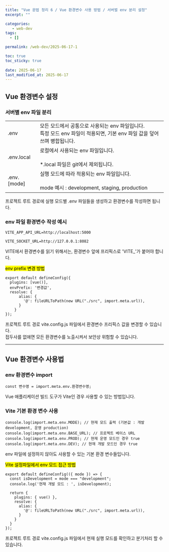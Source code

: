 ```yaml
---
title: "Vue 문법 정리 6 / Vue 환경변수 사용 방법 / 서버벌 env 분리 설정"
excerpt: ""

categories:
   - web-dev
tags:
  - []

permalink: /web-dev/2025-06-17-1

toc: true
toc_sticky: true
 
date: 2025-06-17
last_modified_at: 2025-06-17
---
```


## Vue 환경변수 설정

### 서버별 env 파일 분리
<table class="table_2_left">
  <tbody>
    <tr>
      <td>.env</td>
      <td>
        모든 모드에서 공통으로 사용되는 env 파일입니다.<br>
        특정 모드 env 파일이 적용되면, 기본 env 파일 값을 덮어쓰며 병합됩니다.
      </td>
    </tr>
    <tr>
      <td>.env.local</td>
      <td>
        로컬에서 사용되는 env 파일입니다.<br><br>
        *.local 파일은 git에서 제외됩니다.
      </td>
    </tr>
    <tr>
      <td>.env.[mode]</td>
      <td>
        실행 모드에 따라 적용되는 env 파일입니다.<br><br>
        mode 예시 : development, staging, production
      </td>
    </tr>
  </tbody>
</table>
프로젝트 루트 경로에 실행 모드별 .env 파일들을 생성하고 환경변수를 작성하면 됩니다.

### env 파일 환경변수 작성 예시
```
VITE_APP_API_URL=http://localhost:5000

VITE_SOCKET_URL=http://127.0.0.1:8082
```
VITE에서 환경변수를 읽기 위해서는, 환경변수 앞에 프리픽스로 'VITE_'가 붙어야 합니다.

<mark>env prefix 변경 방법</mark>
```
export default defineConfig({
  plugins: [vue()],
  envPrefix: '변경값',
  resolve: {
      alias: {
        '@': fileURLToPath(new URL("./src", import.meta.url)),
      }
    }
});
```
프로젝트 루트 경로 vite.config.js 파일에서 환경변수 프리픽스 값을 변경할 수 있습니다.  
접두사를 없애면 모든 환경변수를 노출시켜서 보안상 위험할 수 있습니다.

---

## Vue 환경변수 사용법

### env 환경변수 import
```
const 변수명 = import.meta.env.환경변수명;
```
Vue 애플리케이션 빌드 도구가 Vite인 경우 사용할 수 있는 방법입니다.

### Vite 기본 환경 변수 사용
```
console.log(import.meta.env.MODE); // 현재 모드 출력 (기본값 : 개발 development, 운영 production)
console.log(import.meta.env.BASE_URL); // 프로젝트 베이스 URL
console.log(import.meta.env.PROD); // 현재 운영 모드인 경우 true
console.log(import.meta.env.DEV); // 현재 개발 모드인 경우 true
```
env 파일에 설정하지 않아도 사용할 수 있는 기본 환경 변수들입니다.

<mark>Vite 설정파일에서 env 모드 접근 방법</mark>
```
export default defineConfig(({ mode }) => {
  const isDevelopment = mode === "development";
  console.log('현재 개발 모드 : ', isDevelopment);

  return {
    plugins: { vue() },
    resolve: {
      alias: {
        '@': fileURLToPath(new URL("./src", import.meta.url)),
      }
    }
  }
});
```
프로젝트 루트 경로 vite.config.js 파일에서 현재 실행 모드를 확인하고 분기처리 할 수 있습니다.
